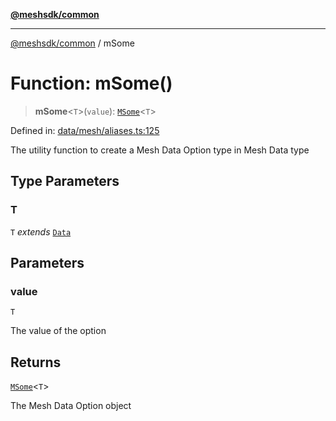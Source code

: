 [**@meshsdk/common**](../README.md)

***

[@meshsdk/common](../globals.md) / mSome

# Function: mSome()

> **mSome**\<`T`\>(`value`): [`MSome`](../type-aliases/MSome.md)\<`T`\>

Defined in: [data/mesh/aliases.ts:125](https://github.com/MeshJS/mesh/blob/1abde1553cbd7cf2cf4e40197fc0de9e4a7d0f49/packages/mesh-common/src/data/mesh/aliases.ts#L125)

The utility function to create a Mesh Data Option type in Mesh Data type

## Type Parameters

### T

`T` *extends* [`Data`](../type-aliases/Data.md)

## Parameters

### value

`T`

The value of the option

## Returns

[`MSome`](../type-aliases/MSome.md)\<`T`\>

The Mesh Data Option object
